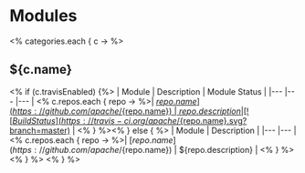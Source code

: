 <!--
#
# Licensed to the Apache Software Foundation (ASF) under one or more
# contributor license agreements.  See the NOTICE file distributed with
# this work for additional information regarding copyright ownership.
# The ASF licenses this file to You under the Apache License, Version 2.0
# (the "License"); you may not use this file except in compliance with
# the License.  You may obtain a copy of the License at
#
#     http://www.apache.org/licenses/LICENSE-2.0
#
# Unless required by applicable law or agreed to in writing, software
# distributed under the License is distributed on an "AS IS" BASIS,
# WITHOUT WARRANTIES OR CONDITIONS OF ANY KIND, either express or implied.
# See the License for the specific language governing permissions and
# limitations under the License.
#
-->

# Modules

<% categories.each { c -> %>
## ${c.name}
<% if (c.travisEnabled) {%>
| Module | Description | Module Status |
|---	|---	|---    |
<% c.repos.each { repo -> %>| [${repo.name}](https://github.com/apache/${repo.name}) | ${repo.description} | [![Build Status](https://travis-ci.org/apache/${repo.name}.svg?branch=master)](https://travis-ci.org/apache/${repo.name}) |
<% }  %><% } else { %>
| Module | Description |
|---	|---	|
<% c.repos.each { repo -> %>| [${repo.name}](https://github.com/apache/${repo.name}) | ${repo.description} |
<% } %><% } %>
<% } %>
